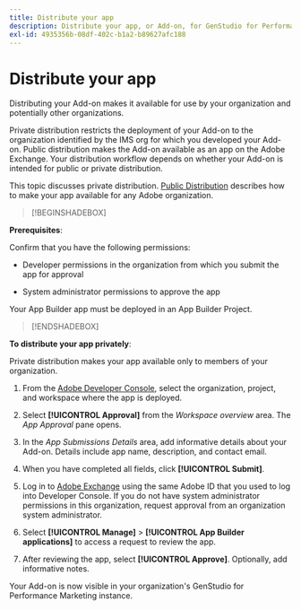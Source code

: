 ```yaml
---
title: Distribute your app
description: Distribute your app, or Add-on, for GenStudio for Performance Marketing.
exl-id: 4935356b-08df-402c-b1a2-b89627afc188
---
```

# Distribute your app

Distributing your Add-on makes it available for use by your organization and potentially other organizations.

Private distribution restricts the deployment of your Add-on to the organization identified by the IMS org for which you developed your Add-on. Public distribution makes the Add-on available as an app on the Adobe Exchange. Your distribution workflow depends on whether your Add-on is intended for public or private distribution.

This topic discusses private distribution. [Public Distribution](https://developer.adobe.com/app-builder/docs/guides/distribution/public/) describes how to make your app available for any Adobe organization.

>[!BEGINSHADEBOX]

**Prerequisites**:

Confirm that you have the following permissions:

* Developer permissions in the organization from which you submit the app for approval

* System administrator permissions to approve the app

Your App Builder app must be deployed in an App Builder Project.

>[!ENDSHADEBOX] 

**To distribute your app privately**:

Private distribution makes your app available only to members of your organization.

1. From the [Adobe Developer Console](https://developer.adobe.com/console/), select the organization, project, and workspace where the app is deployed.

1. Select **[!UICONTROL Approval]** from the _Workspace overview_ area. The _App Approval_ pane opens. 

1. In the _App Submissions Details_ area, add informative details about your Add-on. Details include app name, description, and contact email. 

1. When you have completed all fields, click **[!UICONTROL Submit]**. 

1. Log in to [Adobe Exchange](https://exchange.adobe.com/) using the same Adobe ID that you used to log into Developer Console. If you do not have system administrator permissions in this organization, request approval from an organization system administrator. 

1. Select **[!UICONTROL Manage]** > **[!UICONTROL App Builder applications]** to access a request to review the app. 

1. After reviewing the app, select **[!UICONTROL Approve]**. Optionally, add informative notes.

Your Add-on is now visible in your organization's GenStudio for Performance Marketing instance.
